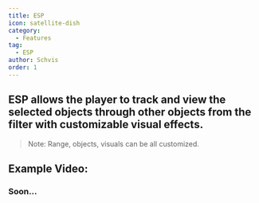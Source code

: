 ```yaml
---
title: ESP
icon: satellite-dish
category:
  - Features
tag:
  - ESP
author: Schvis
order: 1
---
```


## ESP allows the player to track and view the selected objects through other objects from the filter with customizable visual effects.
> Note: Range, objects, visuals can be all customized.

## Example Video:

### Soon...
